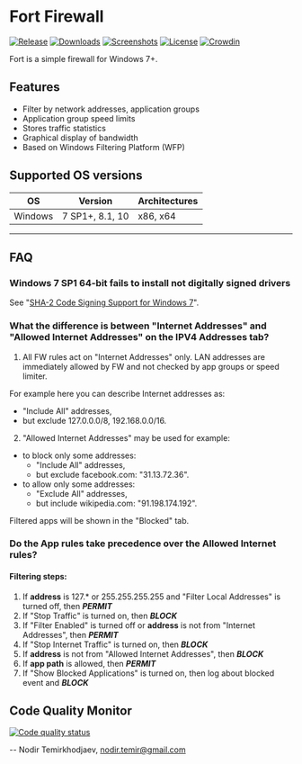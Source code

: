 # Fort Firewall

[![Release](https://img.shields.io/github/release/tnodir/fort.svg)](https://github.com/tnodir/fort/releases/latest) [![Downloads](https://img.shields.io/github/downloads/tnodir/fort/total.svg?maxAge=86400)](https://github.com/tnodir/fort/releases) [![Screenshots](https://img.shields.io/static/v1.svg?label=screenshots&message=11&color=gray)](https://imgur.com/a/fZbAbfy) [![License](https://img.shields.io/github/license/tnodir/fort.svg)](https://www.gnu.org/licenses/gpl-3.0) [![Crowdin](https://badges.crowdin.net/fort-firewall/localized.svg)](https://crowdin.com/project/fort-firewall)

Fort is a simple firewall for Windows 7+.

## Features

  - Filter by network addresses, application groups
  - Application group speed limits
  - Stores traffic statistics
  - Graphical display of bandwidth
  - Based on Windows Filtering Platform (WFP)

## Supported OS versions

OS              | Version                       | Architectures
----------------|-------------------------------|--------------
Windows         | 7 SP1+, 8.1, 10               | x86, x64

-----

## FAQ

### Windows 7 SP1 64-bit fails to install not digitally signed drivers

See "[SHA-2 Code Signing Support for Windows 7](https://docs.microsoft.com/en-us/security-updates/SecurityAdvisories/2015/3033929)".

### What the difference is between "Internet Addresses" and "Allowed Internet Addresses" on the IPV4 Addresses tab?

1. All FW rules act on "Internet Addresses" only.
LAN addresses are immediately allowed by FW and not checked by app groups or speed limiter.

For example here you can describe Internet addresses as:
- "Include All" addresses,
- but exclude 127.0.0.0/8, 192.168.0.0/16.

2. "Allowed Internet Addresses" may be used for example:
- to block only some addresses:
    - "Include All" addresses,
    - but exclude facebook.com: "31.13.72.36".
- to allow only some addresses:
    - "Exclude All" addresses,
    - but include wikipedia.com: "91.198.174.192".

Filtered apps will be shown in the "Blocked" tab. 

### Do the App rules take precedence over the Allowed Internet rules?

#### Filtering steps:
1) If **address** is 127.* or 255.255.255.255 and "Filter Local Addresses" is turned off, then _**PERMIT**_
2) If "Stop Traffic" is turned on, then _**BLOCK**_
3) If "Filter Enabled" is turned off or **address** is not from "Internet Addresses", then _**PERMIT**_
4) If "Stop Internet Traffic" is turned on, then _**BLOCK**_
5) If **address** is not from "Allowed Internet Addresses", then _**BLOCK**_
6) If **app path** is allowed, then _**PERMIT**_
7) If "Show Blocked Applications" is turned on, then log about blocked event and _**BLOCK**_

## Code Quality Monitor

[![Code quality status](https://codescene.io/projects/5344/status.svg)](https://codescene.io/projects/5344/jobs/latest-successful/results)

--
Nodir Temirkhodjaev, <nodir.temir@gmail.com>
